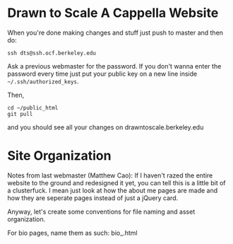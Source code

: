 # Drawn to Scale A Cappella Website

When you're done making changes and stuff just push to master and then do:

```
ssh dts@ssh.ocf.berkeley.edu
```

Ask a previous webmaster for the password. If you don't wanna enter the password every time just put your public key on a new line inside `~/.ssh/authorized_keys`.

Then,

```
cd ~/public_html
git pull
```

and you should see all your changes on drawntoscale.berkeley.edu


# Site Organization
Notes from last webmaster (Matthew Cao):
If I haven't razed the entire website to the ground and redesigned it yet, you can tell this is a little bit of a clusterfuck. I mean just look at how the about me pages are made and how they are seperate pages instead of just a jQuery card.

Anyway, let's create some conventions for file naming and asset organization.

For bio pages, name them as such:
bio_<first name>_<last name initial>_<year joined>.html